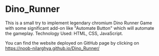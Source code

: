 # Dino_Runner
This is a small try to implement legendary chromium Dino Runner Game with some significant add-on like "Automate Button" which will automate the gameplay.
Technology Used: HTML, CSS, JavaScript.

You can find the website deployed on GitHub page by clicking on https://noob-nilarghya.github.io/Dino_Runner/
